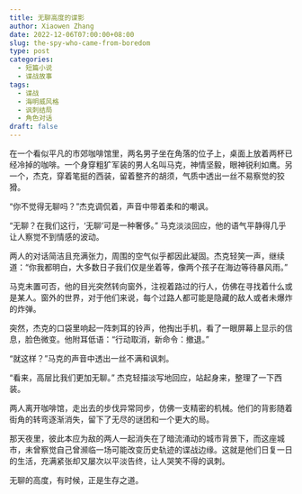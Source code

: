 ```yaml
---
title: 无聊高度的谍影
author: Xiaowen Zhang
date: 2022-12-06T07:00:00+08:00
slug: the-spy-who-came-from-boredom
type: post
categories:
  - 短篇小说
  - 谍战故事
tags:
  - 谍战
  - 海明威风格
  - 讽刺结局
  - 角色对话
draft: false
---
```


在一个看似平凡的市郊咖啡馆里，两名男子坐在角落的位子上，桌面上放着两杯已经冷掉的咖啡。一个身穿粗犷军装的男人名叫马克，神情坚毅，眼神锐利如鹰。另一个，杰克，穿着笔挺的西装，留着整齐的胡须，气质中透出一丝不易察觉的狡猾。

“你不觉得无聊吗？”杰克调侃着，声音中带着柔和的嘲讽。

“无聊？在我们这行，‘无聊’可是一种奢侈。” 马克淡淡回应，他的语气平静得几乎让人察觉不到情感的波动。

两人的对话简洁且充满张力，周围的空气似乎都因此凝固。杰克轻笑一声，继续道：“你我都明白，大多数日子我们仅是坐着等，像两个孩子在海边等待暴风雨。”

马克未置可否，他的目光突然转向窗外，注视着路过的行人，仿佛在寻找着什么或是某人。窗外的世界，对于他们来说，每个过路人都可能是隐藏的敌人或者未爆炸的炸弹。

突然，杰克的口袋里响起一阵刺耳的铃声，他掏出手机，看了一眼屏幕上显示的信息，脸色微变。他附耳低语：“行动取消，新命令：撤退。”

“就这样？”马克的声音中透出一丝不满和讽刺。

“看来，高层比我们更加无聊。” 杰克轻描淡写地回应，站起身来，整理了一下西装。

两人离开咖啡馆，走出去的步伐异常同步，仿佛一支精密的机械。他们的背影随着街角的转弯逐渐消失，留下了无尽的谜团和一个更大的局。

那天夜里，彼此本应为敌的两人一起消失在了暗流涌动的城市背景下，而这座城市，未曾察觉自己曾濒临一场可能改变历史轨迹的谍战边缘。这就是他们日复一日的生活，充满紧张却又屡次以平淡告终，让人哭笑不得的讽刺。

无聊的高度，有时候，正是生存之道。